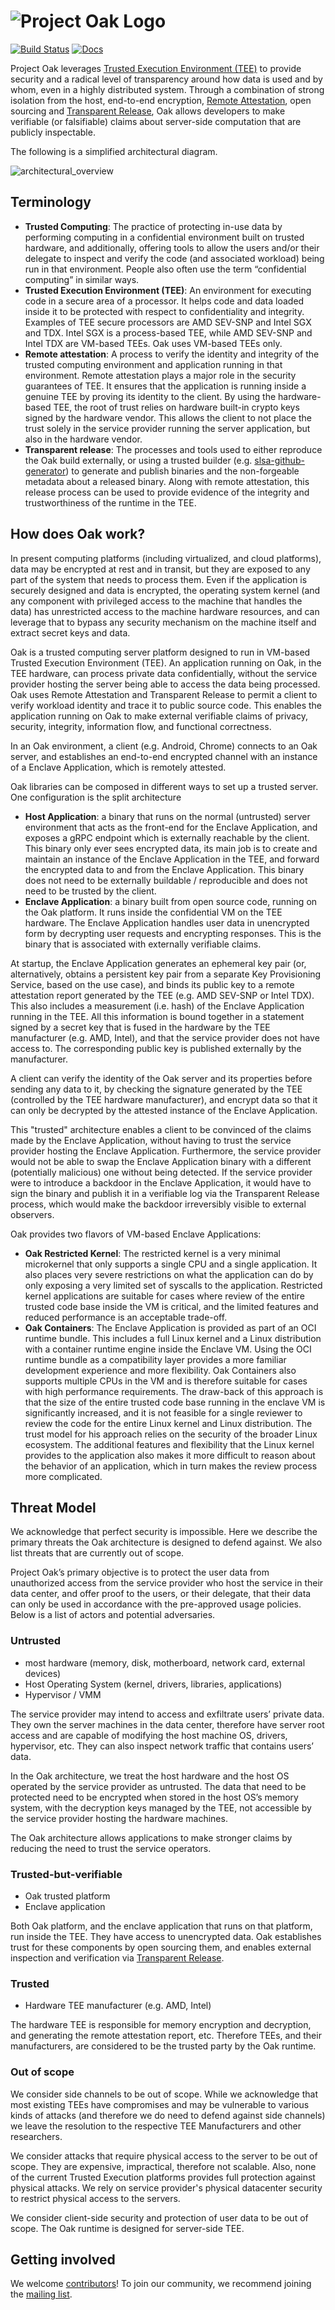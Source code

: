 <!-- Oak Logo Start -->
<!-- An HTML element is intentionally used since GitHub recommends this approach to handle different images in dark/light modes. Ref: https://docs.github.com/en/get-started/writing-on-github/getting-started-with-writing-and-formatting-on-github/basic-writing-and-formatting-syntax#specifying-the-theme-an-image-is-shown-to -->
<!-- markdownlint-disable-next-line MD033 -->
<h1><picture><source media="(prefers-color-scheme: dark)" srcset="docs/oak-logo/svgs/oak-logo-negative.svg?sanitize=true"><source media="(prefers-color-scheme: light)" srcset="docs/oak-logo/svgs/oak-logo.svg?sanitize=true"><img alt="Project Oak Logo" src="docs/oak-logo/svgs/oak-logo.svg?sanitize=true"></picture></h1>
<!-- Oak Logo End -->

[![Build Status](https://img.shields.io/github/actions/workflow/status/project-oak/oak/ci.yaml?branch=main&style=for-the-badge)](https://github.com/project-oak/oak/actions/workflows/ci.yaml?query=branch%3Amain)
[![Docs](https://img.shields.io/badge/docs-rust-brightgreen?style=for-the-badge)](https://project-oak.github.io/oak)

Project Oak leverages
[Trusted Execution Environment (TEE)](https://en.wikipedia.org/wiki/Trusted_execution_environment)
to provide security and a radical level of transparency around how data is used
and by whom, even in a highly distributed system. Through a combination of
strong isolation from the host, end-to-end encryption,
[Remote Attestation](./docs/remote-attestation.md), open sourcing and
[Transparent Release](https://github.com/project-oak/transparent-release), Oak
allows developers to make verifiable (or falsifiable) claims about server-side
computation that are publicly inspectable.

The following is a simplified architectural diagram.

![architectural_overview](docs/images/OakDiagramOverview.png)

## Terminology

- **Trusted Computing**: The practice of protecting in-use data by performing
  computing in a confidential environment built on trusted hardware, and
  additionally, offering tools to allow the users and/or their delegate to
  inspect and verify the code (and associated workload) being run in that
  environment. People also often use the term “confidential computing” in
  similar ways.
- **Trusted Execution Environment (TEE)**: An environment for executing code in
  a secure area of a processor. It helps code and data loaded inside it to be
  protected with respect to confidentiality and integrity. Examples of TEE
  secure processors are AMD SEV-SNP and Intel SGX and TDX. Intel SGX is a
  process-based TEE, while AMD SEV-SNP and Intel TDX are VM-based TEEs. Oak uses
  VM-based TEEs only.
- **Remote attestation**: A process to verify the identity and integrity of the
  trusted computing environment and application running in that environment.
  Remote attestation plays a major role in the security guarantees of TEE. It
  ensures that the application is running inside a genuine TEE by proving its
  identity to the client. By using the hardware-based TEE, the root of trust
  relies on hardware built-in crypto keys signed by the hardware vendor. This
  allows the client to not place the trust solely in the service provider
  running the server application, but also in the hardware vendor.
- **Transparent release**: The processes and tools used to either reproduce the
  Oak build externally, or using a trusted builder (e.g.
  [slsa-github-generator](https://github.com/slsa-framework/slsa-github-generator))
  to generate and publish binaries and the non-forgeable metadata about a
  released binary. Along with remote attestation, this release process can be
  used to provide evidence of the integrity and trustworthiness of the runtime
  in the TEE.

## How does Oak work?

In present computing platforms (including virtualized, and cloud platforms),
data may be encrypted at rest and in transit, but they are exposed to any part
of the system that needs to process them. Even if the application is securely
designed and data is encrypted, the operating system kernel (and any component
with privileged access to the machine that handles the data) has unrestricted
access to the machine hardware resources, and can leverage that to bypass any
security mechanism on the machine itself and extract secret keys and data.

Oak is a trusted computing server platform designed to run in VM-based Trusted
Execution Environment (TEE). An application running on Oak, in the TEE hardware,
can process private data confidentially, without the service provider hosting
the server being able to access the data being processed. Oak uses Remote
Attestation and Transparent Release to permit a client to verify workload
identity and trace it to public source code. This enables the application
running on Oak to make external verifiable claims of privacy, security,
integrity, information flow, and functional correctness.

In an Oak environment, a client (e.g. Android, Chrome) connects to an Oak
server, and establishes an end-to-end encrypted channel with an instance of a
Enclave Application, which is remotely attested.

Oak libraries can be composed in different ways to set up a trusted server. One
configuration is the split architecture

- **Host Application**: a binary that runs on the normal (untrusted) server
  environment that acts as the front-end for the Enclave Application, and
  exposes a gRPC endpoint which is externally reachable by the client. This
  binary only ever sees encrypted data, its main job is to create and maintain
  an instance of the Enclave Application in the TEE, and forward the encrypted
  data to and from the Enclave Application. This binary does not need to be
  externally buildable / reproducible and does not need to be trusted by the
  client.
- **Enclave Application**: a binary built from open source code, running on the
  Oak platform. It runs inside the confidential VM on the TEE hardware. The
  Enclave Application handles user data in unencrypted form by decrypting user
  requests and encrypting responses. This is the binary that is associated with
  externally verifiable claims.

At startup, the Enclave Application generates an ephemeral key pair (or,
alternatively, obtains a persistent key pair from a separate Key Provisioning
Service, based on the use case), and binds its public key to a remote
attestation report generated by the TEE (e.g. AMD SEV-SNP or Intel TDX). This
also includes a measurement (i.e. hash) of the Enclave Application running in
the TEE. All this information is bound together in a statement signed by a
secret key that is fused in the hardware by the TEE manufacturer (e.g. AMD,
Intel), and that the service provider does not have access to. The corresponding
public key is published externally by the manufacturer.

A client can verify the identity of the Oak server and its properties before
sending any data to it, by checking the signature generated by the TEE
(controlled by the TEE hardware manufacturer), and encrypt data so that it can
only be decrypted by the attested instance of the Enclave Application.

This "trusted" architecture enables a client to be convinced of the claims made
by the Enclave Application, without having to trust the service provider hosting
the Enclave Application. Furthermore, the service provider would not be able to
swap the Enclave Application binary with a different (potentially malicious) one
without being detected. If the service provider were to introduce a backdoor in
the Enclave Application, it would have to sign the binary and publish it in a
verifiable log via the Transparent Release process, which would make the
backdoor irreversibly visible to external observers.

Oak provides two flavors of VM-based Enclave Applications:

- **Oak Restricted Kernel**: The restricted kernel is a very minimal microkernel
  that only supports a single CPU and a single application. It also places very
  severe restrictions on what the application can do by only exposing a very
  limited set of syscalls to the application. Restricted kernel applications are
  suitable for cases where review of the entire trusted code base inside the VM
  is critical, and the limited features and reduced performance is an acceptable
  trade-off.
- **Oak Containers**: The Enclave Application is provided as part of an OCI
  runtime bundle. This includes a full Linux kernel and a Linux distribution
  with a container runtime engine inside the Enclave VM. Using the OCI runtime
  bundle as a compatibility layer provides a more familiar development
  experience and more flexibility. Oak Containers also supports multiple CPUs in
  the VM and is therefore suitable for cases with high performance requirements.
  The draw-back of this approach is that the size of the entire trusted code
  base running in the enclave VM is significantly increased, and it is not
  feasible for a single reviewer to review the code for the entire Linux kernel
  and Linux distribution. The trust model for his approach relies on the
  security of the broader Linux ecosystem. The additional features and
  flexibility that the Linux kernel provides to the application also makes it
  more difficult to reason about the behavior of an application, which in turn
  makes the review process more complicated.

## Threat Model

We acknowledge that perfect security is impossible. Here we describe the primary
threats the Oak architecture is designed to defend against. We also list threats
that are currently out of scope.

Project Oak’s primary objective is to protect the user data from unauthorized
access from the service provider who host the service in their data center, and
offer proof to the users, or their delegate, that their data can only be used in
accordance with the pre-approved usage policies. Below is a list of actors and
potential adversaries.

### Untrusted

- most hardware (memory, disk, motherboard, network card, external devices)
- Host Operating System (kernel, drivers, libraries, applications)
- Hypervisor / VMM

The service provider may intend to access and exfiltrate users’ private data.
They own the server machines in the data center, therefore have server root
access and are capable of modifying the host machine OS, drivers, hypervisor,
etc. They can also inspect network traffic that contains users’ data.

In the Oak architecture, we treat the host hardware and the host OS operated by
the service provider as untrusted. The data that need to be protected need to be
encrypted when stored in the host OS’s memory system, with the decryption keys
managed by the TEE, not accessible by the service provider hosting the hardware
machines.

The Oak architecture allows applications to make stronger claims by reducing the
need to trust the service operators.

### Trusted-but-verifiable

- Oak trusted platform
- Enclave application

Both Oak platform, and the enclave application that runs on that platform, run
inside the TEE. They have access to unencrypted data. Oak establishes trust for
these components by open sourcing them, and enables external inspection and
verification via
[Transparent Release](https://github.com/project-oak/transparent-release).

### Trusted

- Hardware TEE manufacturer (e.g. AMD, Intel)

The hardware TEE is responsible for memory encryption and decryption, and
generating the remote attestation report, etc. Therefore TEEs, and their
manufacturers, are considered to be the trusted party by the Oak runtime.

### Out of scope

We consider side channels to be out of scope. While we acknowledge that most
existing TEEs have compromises and may be vulnerable to various kinds of attacks
(and therefore we do need to defend against side channels) we leave the
resolution to the respective TEE Manufacturers and other researchers.

We consider attacks that require physical access to the server to be out of
scope. They are expensive, impractical, therefore not scalable. Also, none of
the current Trusted Execution platforms provides full protection against
physical attacks. We rely on service provider's physical datacenter security to
restrict physical access to the servers.

We consider client-side security and protection of user data to be out of scope.
The Oak runtime is designed for server-side TEE.

## Getting involved

We welcome [contributors](docs/CONTRIBUTING.md)! To join our community, we
recommend joining the
[mailing list](https://groups.google.com/g/project-oak-discuss).
